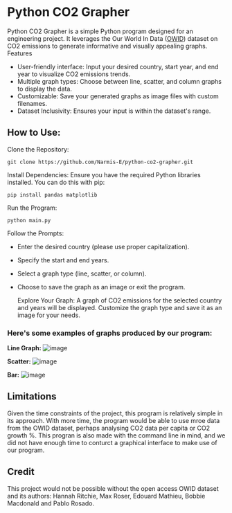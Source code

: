 # Python CO2 Grapher

Python CO2 Grapher is a simple Python program designed for an engineering project. It leverages the Our World In Data ([OWID](https://github.com/owid/co2-data)) dataset on CO2 emissions to generate informative and visually appealing graphs.
Features

- User-friendly interface: Input your desired country, start year, and end year to visualize CO2 emissions trends.
- Multiple graph types: Choose between line, scatter, and column graphs to display the data.
- Customizable: Save your generated graphs as image files with custom filenames.
- Dataset Inclusivity: Ensures your input is within the dataset's range.

## How to Use:

Clone the Repository:
```
git clone https://github.com/Narmis-E/python-co2-grapher.git
```
Install Dependencies:
Ensure you have the required Python libraries installed. You can do this with pip:
```
pip install pandas matplotlib
```
Run the Program:
```
python main.py
```
Follow the Prompts:
- Enter the desired country (please use proper capitalization).
- Specify the start and end years.
- Select a graph type (line, scatter, or column).
- Choose to save the graph as an image or exit the program.

    Explore Your Graph:
    A graph of CO2 emissions for the selected country and years will be displayed. Customize the graph type and save it as an image for your needs.

### Here's some examples of graphs produced by our program:

**Line Graph:**
![image](https://github.com/Narmis-E/python-co2-grapher/assets/109248529/159b14d5-1009-49db-9926-b0fe9092046c)

**Scatter:**
![image](https://github.com/Narmis-E/python-co2-grapher/assets/109248529/1c2faa53-9c3a-43a9-91fa-0bfd21b905bb)

**Bar:**
![image](https://github.com/Narmis-E/python-co2-grapher/assets/109248529/25aea863-6ffd-4fcb-b615-f13fb10f59e2)

## Limitations

Given the time constraints of the project, this program is relatively simple in its approach. With more time, the program would be able to use mroe data from the OWID dataset, perhaps analysing CO2 data per capita or CO2 growth %.
This progran is also made with the command line in mind, and we did not have enough time to conturct a graphical interface to make use of our program.

## Credit

This project would not be possible without the open access OWID dataset and its authors: Hannah Ritchie, Max Roser, Edouard Mathieu, Bobbie Macdonald and Pablo Rosado.
